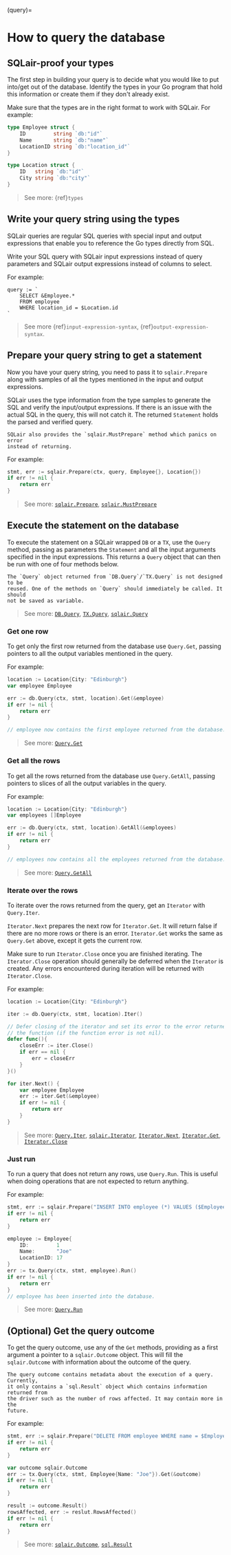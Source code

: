 (query)=
# How to query the database

## SQLair-proof your types
The first step in building your query is to decide what you would like to put
into/get out of the database. Identify the types in your Go program that hold
this information or create them if they don't already exist.

Make sure that the types are in the right format to work with SQLair. For example:
```go
type Employee struct {
    ID         string `db:"id"`
    Name       string `db:"name"`
    LocationID string `db:"location_id"`
}

type Location struct {
    ID   string `db:"id"`
    City string `db:"city"`
}
```

> See more: {ref}`types` 

## Write your query string using the types

SQLair queries are regular SQL queries with special input and output expressions
that enable you to reference the Go types directly from SQL.

Write your SQL query with SQLair input expressions instead of query parameters
and SQLair output expressions instead of columns to select.

For example:
```
query := `
    SELECT &Employee.*
    FROM employee
    WHERE location_id = $Location.id
`
```

> See more {ref}`input-expression-syntax`, {ref}`output-expression-syntax`.

## Prepare your query string to get a statement

Now you have your query string, you need to pass it to `sqlair.Prepare` along
with samples of all the types mentioned in the input and output expressions.

SQLair uses the type information from the type samples to generate the SQL and
verify the input/output expressions. If there is an issue with the actual SQL in
the query, this will not catch it. The returned `Statement` holds the parsed and
verified query.


```{note}
SQLair also provides the `sqlair.MustPrepare` method which panics on error
instead of returning.
```

For example:
```go
stmt, err := sqlair.Prepare(ctx, query, Employee{}, Location{})
if err != nil {
    return err
}
```

> See more:
[`sqlair.Prepare`](https://pkg.go.dev/github.com/canonical/sqlair#Prepare),
[`sqlair.MustPrepare`](https://pkg.go.dev/github.com/canonical/sqlair#MustPrepare)

## Execute the statement on the database

To execute the statement on a SQLair wrapped `DB` or a `TX`, use the `Query`
method, passing as parameters the `Statement` and all the input arguments
specified in the input expressions. This returns a `Query` object that can then
be run with one of four methods below.

```{note}
The `Query` object returned from `DB.Query`/`TX.Query` is not designed to be
reused. One of the methods on `Query` should immediately be called. It should
not be saved as variable.
```

> See more:
[`DB.Query`](https://pkg.go.dev/github.com/canonical/sqlair#DB.Query),
[`TX.Query`](https://pkg.go.dev/github.com/canonical/sqlair#TX.Query),
[`sqlair.Query`](https://pkg.go.dev/github.com/canonical/sqlair#Query)

### Get one row
To get only the first row returned from the database use `Query.Get`, passing
pointers to all the output variables mentioned in the query.

For example:
```go
location := Location{City: "Edinburgh"}
var employee Employee

err := db.Query(ctx, stmt, location).Get(&employee)
if err != nil {
    return err
}

// employee now contains the first employee returned from the database.
```

> See more: [`Query.Get`](https://pkg.go.dev/github.com/canonical/sqlair#Query.Get)

### Get all the rows
To get all the rows returned from the database use `Query.GetAll`, passing
pointers to slices of all the output variables in the query.

For example:
```go
location := Location{City: "Edinburgh"}
var employees []Employee

err := db.Query(ctx, stmt, location).GetAll(&employees)
if err != nil {
    return err
}

// employees now contains all the employees returned from the database.
```

> See more:
[`Query.GetAll`](https://pkg.go.dev/github.com/canonical/sqlair#Query.GetAll)

### Iterate over the rows
To iterate over the rows returned from the query, get an `Iterator` with
`Query.Iter`.

`Iterator.Next` prepares the next row for `Iterator.Get`. It will return false
if there are no more rows or there is an error. `Iterator.Get` works the same as
`Query.Get` above, except it gets the current row.

Make sure to run `Iterator.Close` once you are finished iterating. The
`Iterator.Close` operation should generally be deferred when the `Iterator` is
created. Any errors encountered during iteration will be returned with
`Iterator.Close`.

For example:
```go
location := Location{City: "Edinburgh"}

iter := db.Query(ctx, stmt, location).Iter()

// Defer closing of the iterator and set its error to the error returned from 
// the function (if the function error is not nil).
defer func(){
    closeErr := iter.Close()
    if err == nil {
        err = closeErr
    }
}()

for iter.Next() {
    var employee Employee
    err := iter.Get(&employee)
    if err != nil {
        return err
    }  
}
```

> See more:
[`Query.Iter`](https://pkg.go.dev/github.com/canonical/sqlair#Query.Iter),
[`sqlair.Iterator`](https://pkg.go.dev/github.com/canonical/sqlair#Iterator),
[`Iterator.Next`](https://pkg.go.dev/github.com/canonical/sqlair#Iterator.Next),
[`Iterator.Get`](https://pkg.go.dev/github.com/canonical/sqlair#Iterator.Get),
[`Iterator.Close`](https://pkg.go.dev/github.com/canonical/sqlair#Iterator.Close)
### Just run 
To run a query that does not return any rows, use `Query.Run`. This is useful
when doing operations that are not expected to return anything.

For example:
```go
stmt, err := sqlair.Prepare("INSERT INTO employee (*) VALUES ($Employee.*)", Employee{})
if err != nil {
    return err
}

employee := Employee{
    ID:         1 
    Name:       "Joe"
    LocationID: 17
}
err := tx.Query(ctx, stmt, employee).Run()
if err != nil {
    return err
}
// employee has been inserted into the database.
```

> See more:
[`Query.Run`](https://pkg.go.dev/github.com/canonical/sqlair#Query.Run)


## (Optional) Get the query outcome

To get the query outcome, use any of the `Get` methods, providing as a first
argument a pointer to a `sqlair.Outcome` object. This will fill the
`sqlair.Outcome` with information about the outcome of the query.

```{note}
The query outcome contains metadata about the execution of a query. Currently,
it only contains a `sql.Result` object which contains information returned from
the driver such as the number of rows affected. It may contain more in the
future.
```

For example:
```go
stmt, err := sqlair.Prepare("DELETE FROM employee WHERE name = $Employee.name", Employee{})
if err != nil {
    return err
}

var outcome sqlair.Outcome
err := tx.Query(ctx, stmt, Employee{Name: "Joe"}).Get(&outcome)
if err != nil {
    return err
}

result := outcome.Result()
rowsAffected, err := reslut.RowsAffected()
if err != nil {
    return err
}
```

> See more:
[`sqlair.Outcome`](https://pkg.go.dev/github.com/canonical/sqlair#Outcome),
[`sql.Result`](https://pkg.go.dev/database/sql#Result)